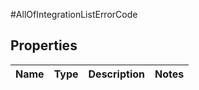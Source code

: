 #AllOfIntegrationListErrorCode

## Properties
Name | Type | Description | Notes
------------ | ------------- | ------------- | -------------

